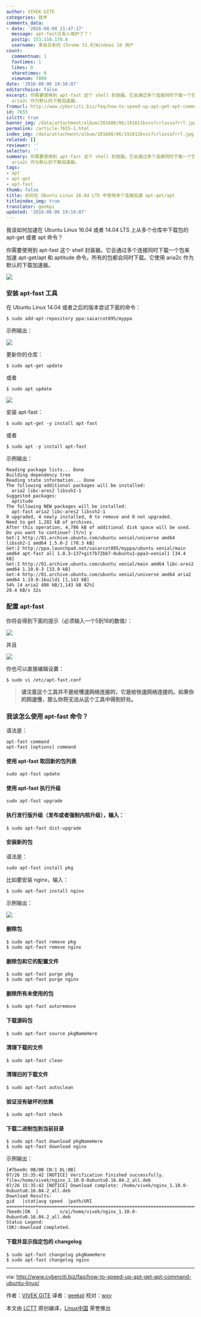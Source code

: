 ```yaml
---
author: VIVEK GITE
categories: 技术
comments_data:
- date: '2016-08-08 21:47:17'
  message: apt-fast又有人维护了？！
  postip: 153.150.178.8
  username: 来自日本的 Chrome 51.0|Windows 10 用户
count:
  commentnum: 1
  favtimes: 1
  likes: 0
  sharetimes: 0
  viewnum: 7800
date: '2016-08-06 19:16:07'
editorchoice: false
excerpt: 你需要使用到 apt-fast 这个 shell 封装器。它会通过多个连接同时下载一个包来加速 apt-get/apt 和 aptitude 命令。所有的包都会同时下载。它使用
  aria2c 作为默认的下载加速器。
fromurl: http://www.cyberciti.biz/faq/how-to-speed-up-apt-get-apt-command-ubuntu-linux/
id: 7655
islctt: true
banner_img: /data/attachment/album/201608/06/191611bvss7crlassa7rrl.jpg
permalink: /article-7655-1.html
index_img: /data/attachment/album/201608/06/191611bvss7crlassa7rrl.jpg.thumb.jpg
related: []
reviewer: ''
selector: ''
summary: 你需要使用到 apt-fast 这个 shell 封装器。它会通过多个连接同时下载一个包来加速 apt-get/apt 和 aptitude 命令。所有的包都会同时下载。它使用
  aria2c 作为默认的下载加速器。
tags:
- apt
- apt-get
- apt-fast
thumb: false
title: 如何在 Ubuntu Linux 16.04 LTS 中使用多个连接加速 apt-get/apt
titleindex_img: true
translator: geekpi
updated: '2016-08-06 19:16:07'
---
```


我该如何加速在 Ubuntu Linux 16.04 或者 14.04 LTS 上从多个仓库中下载包的 apt-get 或者 apt 命令？


你需要使用到 apt-fast 这个 shell 封装器。它会通过多个连接同时下载一个包来加速 apt-get/apt 和 aptitude 命令。所有的包都会同时下载。它使用 aria2c 作为默认的下载加速器。


![](/data/attachment/album/201608/06/191611bvss7crlassa7rrl.jpg)


### 安装 apt-fast 工具


在 Ubuntu Linux 14.04 或者之后的版本尝试下面的命令：



```
$ sudo add-apt-repository ppa:saiarcot895/myppa

```

示例输出：


![](/data/attachment/album/201608/06/191615tpzzglz2p5nebjz5.jpg)


更新你的仓库：



```
$ sudo apt-get update

```

或者



```
$ sudo apt update

```

![](/data/attachment/album/201608/06/191616znxrghz00nxbb9ii.jpg)


安装 apt-fast：



```
$ sudo apt-get -y install apt-fast

```

或者



```
$ sudo apt -y install apt-fast

```

示例输出：



```
Reading package lists... Done
Building dependency tree
Reading state information... Done
The following additional packages will be installed:
  aria2 libc-ares2 libssh2-1
Suggested packages:
  aptitude
The following NEW packages will be installed:
  apt-fast aria2 libc-ares2 libssh2-1
0 upgraded, 4 newly installed, 0 to remove and 0 not upgraded.
Need to get 1,282 kB of archives.
After this operation, 4,786 kB of additional disk space will be used.
Do you want to continue? [Y/n] y
Get:1 http://01.archive.ubuntu.com/ubuntu xenial/universe amd64 libssh2-1 amd64 1.5.0-2 [70.3 kB]
Get:2 http://ppa.launchpad.net/saiarcot895/myppa/ubuntu xenial/main amd64 apt-fast all 1.8.3~137+git7b72bb7-0ubuntu1~ppa3~xenial1 [34.4 kB]
Get:3 http://01.archive.ubuntu.com/ubuntu xenial/main amd64 libc-ares2 amd64 1.10.0-3 [33.9 kB]
Get:4 http://01.archive.ubuntu.com/ubuntu xenial/universe amd64 aria2 amd64 1.19.0-1build1 [1,143 kB]
54% [4 aria2 486 kB/1,143 kB 42%]                                    20.4 kB/s 32s

```

### 配置 apt-fast


你将会得到下面的提示（必须输入一个5到16的数值）：


![](/data/attachment/album/201608/06/191617au1tzeuyxlzltr1x.jpg)


并且


![](/data/attachment/album/201608/06/191618oohoajzphwhjdcio.jpg)


你也可以直接编辑设置：



```
$ sudo vi /etc/apt-fast.conf

```


> 
> **请注意这个工具并不是给慢速网络连接的，它是给快速网络连接的。如果你的网速慢，那么你将无法从这个工具中得到好处。**
> 
> 
> 


### 我该怎么使用 apt-fast 命令？


语法是：



```
apt-fast command
apt-fast [options] command

```

#### 使用 apt-fast 取回新的包列表



```
sudo apt-fast update

```

#### 使用 apt-fast 执行升级



```
sudo apt-fast upgrade

```

#### 执行发行版升级（发布或者强制内核升级），输入：



```
$ sudo apt-fast dist-upgrade

```

#### 安装新的包


语法是：



```
sudo apt-fast install pkg

```

比如要安装 nginx，输入：



```
$ sudo apt-fast install nginx

```

示例输出：


![](/data/attachment/album/201608/06/191621avss3xsxqwaq1q1y.jpg)


#### 删除包



```
$ sudo apt-fast remove pkg
$ sudo apt-fast remove nginx

```

#### 删除包和它的配置文件



```
$ sudo apt-fast purge pkg
$ sudo apt-fast purge nginx

```

#### 删除所有未使用的包



```
$ sudo apt-fast autoremove

```

#### 下载源码包



```
$ sudo apt-fast source pkgNameHere

```

#### 清理下载的文件



```
$ sudo apt-fast clean

```

#### 清理旧的下载文件



```
$ sudo apt-fast autoclean

```

#### 验证没有破坏的依赖



```
$ sudo apt-fast check

```

#### 下载二进制包到当前目录



```
$ sudo apt-fast download pkgNameHere
$ sudo apt-fast download nginx

```

示例输出：



```
[#7bee0c 0B/0B CN:1 DL:0B]
07/26 15:35:42 [NOTICE] Verification finished successfully. file=/home/vivek/nginx_1.10.0-0ubuntu0.16.04.2_all.deb
07/26 15:35:42 [NOTICE] Download complete: /home/vivek/nginx_1.10.0-0ubuntu0.16.04.2_all.deb
Download Results:
gid   |stat|avg speed  |path/URI
======+====+===========+=======================================================
7bee0c|OK  |        n/a|/home/vivek/nginx_1.10.0-0ubuntu0.16.04.2_all.deb
Status Legend:
(OK):download completed.

```

#### 下载并显示指定包的 changelog



```
$ sudo apt-fast changelog pkgNameHere
$ sudo apt-fast changelog nginx

```



---


via: <http://www.cyberciti.biz/faq/how-to-speed-up-apt-get-apt-command-ubuntu-linux/>


作者：[VIVEK GITE](http://www.cyberciti.biz/tips/about-us) 译者：[geekpi](https://github.com/geekpi) 校对：[wxy](https://github.com/wxy)


本文由 [LCTT](https://github.com/LCTT/TranslateProject) 原创编译，[Linux中国](https://linux.cn/) 荣誉推出